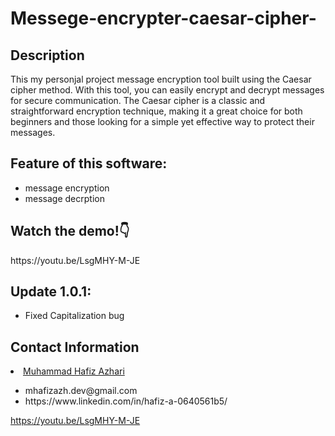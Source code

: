 # Messege-encrypter-caesar-cipher-
<h2>
  Description
</h2>
<p>
  This my personjal project message encryption tool built using the Caesar cipher method. With this tool, you can easily encrypt and decrypt messages for secure communication. The Caesar cipher is a classic and straightforward encryption technique, making it a great choice for both beginners and those looking for a simple yet effective way to protect their messages.
</p>
<h2>Feature of this software:</h2>
<ul>
  <li>message encryption</li>
  <li>message decrption</li>
</ul>

<h2>Watch the demo!👇</h2>
https://youtu.be/LsgMHY-M-JE

<h2>Update 1.0.1:</h2>
<ul>
  <li>Fixed Capitalization bug</li>
</ul>

<h2>Contact Information</h2>
<li>
    <a href="https://github.com/mhafizazh">Muhammad Hafiz Azhari</a>
</li>
    <ul>
      <li href='mhafizaz.dev@gmail.com'>mhafizazh.dev@gmail.com</li>
      <li href='https://www.linkedin.com/in/hafiz-a-0640561b5/'>https://www.linkedin.com/in/hafiz-a-0640561b5/</li>
    </ul>
</ul>



https://youtu.be/LsgMHY-M-JE
